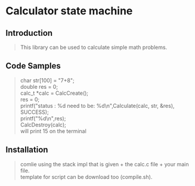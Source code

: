 # Calculator state machine

## Introduction

> This library can be used to calculate simple math problems.

## Code Samples

> char str[100] = "7+8"; </br>
> double res = 0;</br>
> calc_t \*calc = CalcCreate();</br>
> res = 0;</br>
> printf("status : %d need to be: %d\n",Calculate(calc, str, &res), SUCCESS);</br>
> printf("%d\n",res);</br>
> CalcDestroy(calc);</br>
> will print 15 on the terminal

## Installation

> comlie using the stack impl that is given + the calc.c file + your main file. </br>
> template for script can be download too (compile.sh).
